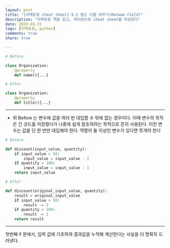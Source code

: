 ```yaml
---
layout: post
title: "[리팩토링 cheat sheet] 9.2 필드 이름 바꾸기(Rename Field)"
description: "리팩토링 책을 읽고, 파이썬으로 cheat sheet를 작성한다"
date: 2020-05-31
tags: [리팩토링, python]
comments: true
share: true

---
```




```python
# Before

class Organization:
	@property
    def name(){...}
```



```python
# After

class Organization:
	@property
    def title(){...}
```

----

* 위 Before 는 변수에 값을 여러 번 대입할 수 밖에 없는 경우이다. 이때 변수의 목적은 긴 코드를 저장했다가 나중에 쉽게 참조하려는 목적으로 흔히 사용된다. 이런 변수는 값을 단 한 번만 대입해야 한다. 역할이 둘 이상인 변수가 있다면 쪼개야 한다







```python
# Before

def discount(input_value, quantity):
    if input_value > 50:
        input_value = input_value - 2
    if quantity > 100:
        input_value = input_value - 1
    return input_value
```



```python
# After

def discount(original_input_value, quantity):
    result = original_input_value
    if input_value > 50:
        result -= 2
    if quantity > 100:
        result -= 1
    return result

```

----

첫번째 if 문에서, 입력 값에 기초하여 결과값을 누적해 계산한다는 사실을 더 명확히 드러낸다.